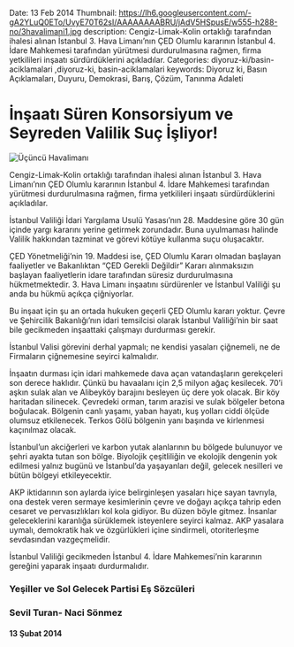 Date: 13 Feb 2014
Thumbnail: https://lh6.googleusercontent.com/-gA2YLuQ0ETo/UvyE70T62sI/AAAAAAAABRU/jAdV5HSpusE/w555-h288-no/3havalimani1.jpg
description: Cengiz-Limak-Kolin ortaklığı tarafından ihalesi alınan İstanbul 3. Hava Limanı’nın ÇED Olumlu kararının İstanbul 4. İdare Mahkemesi tarafından yürütmesi durdurulmasına rağmen, firma yetkilileri inşaatı sürdürdüklerini açıkladılar.
Categories: diyoruz-ki/basin-aciklamalari ,diyoruz-ki, basin-aciklamalari
keywords: Diyoruz ki, Basın Açıklamaları, Duyuru, Demokrasi, Barış, Çözüm, Tanınma Adaleti

# İnşaatı Süren Konsorsiyum ve Seyreden Valilik Suç İşliyor!

![Üçüncü Havalimanı](https://lh6.googleusercontent.com/-gA2YLuQ0ETo/UvyE70T62sI/AAAAAAAABRU/jAdV5HSpusE/w555-h288-no/3havalimani1.jpg)

Cengiz-Limak-Kolin ortaklığı tarafından ihalesi alınan İstanbul 3. Hava Limanı’nın ÇED Olumlu kararının İstanbul 4. İdare Mahkemesi tarafından yürütmesi durdurulmasına rağmen, firma yetkilileri inşaatı sürdürdüklerini açıkladılar.

İstanbul Valiliği İdari Yargılama Usulü Yasası’nın 28. Maddesine göre 30 gün içinde yargı kararını yerine getirmek zorundadır. Buna uyulmaması halinde Valilik hakkından tazminat ve görevi kötüye kullanma suçu oluşacaktır.

ÇED Yönetmeliği’nin 19. Maddesi ise, ÇED Olumlu Kararı olmadan başlayan faaliyetler ve Bakanlıktan “ÇED Gerekli Değildir” Kararı alınmaksızın başlayan faaliyetlerin idare tarafından süresiz durdurulmasına hükmetmektedir. 3. Hava Limanı inşaatını sürdürenler ve İstanbul Valiliği şu anda bu hükmü açıkça çiğniyorlar.

Bu inşaat için şu an ortada hukuken geçerli ÇED Olumlu kararı yoktur. Çevre ve Şehircilik Bakanlığı’nın idari temsilcisi olarak İstanbul Valiliği’nin bir saat bile gecikmeden inşaattaki çalışmayı durdurması gerekir.

İstanbul Valisi görevini derhal yapmalı; ne kendisi yasaları çiğnemeli, ne de Firmaların çiğnemesine seyirci kalmalıdır.

İnşaatın durması için idari mahkemede dava açan vatandaşların gerekçeleri son derece haklıdır.
Çünkü bu havaalanı için 2,5 milyon ağaç kesilecek. 70’i aşkın sulak alan ve Alibeyköy barajını besleyen üç dere yok olacak. Bir köy haritadan silinecek. Çevredeki orman, tarım arazisi ve sulak bölgeler betona boğulacak. Bölgenin canlı yaşamı, yaban hayatı, kuş yolları ciddi ölçüde olumsuz etkilenecek. Terkos Gölü bölgenin yanı başında ve kirlenmesi kaçınılmaz olacak.

İstanbul’un akciğerleri ve karbon yutak alanlarının bu bölgede bulunuyor ve şehri ayakta tutan son bölge. Biyolojik çeşitliliğin ve ekolojik dengenin yok edilmesi yalnız bugünü ve İstanbul’da yaşayanları değil, gelecek nesilleri ve bütün bölgeyi etkileyecektir.

AKP iktidarının son aylarda iyice belirginleşen yasaları hiçe sayan tavrıyla, ona destek veren sermaye kesimlerinin çevre ve doğayı açıkça tahrip eden cesaret ve pervasızlıkları kol kola gidiyor. 
Bu düzen böyle gitmez. İnsanlar geleceklerini karanlığa sürüklemek isteyenlere seyirci kalmaz.
AKP yasalara uymalı, demokratik hak ve özgürlükleri içine sindirmeli, otoriterleşme sevdasından vazgeçmelidir.

İstanbul Valiliği gecikmeden İstanbul 4. İdare Mahkemesi’nin kararının gereğini yaparak inşaatı durdurmalıdır.

 
### Yeşiller ve Sol Gelecek Partisi Eş Sözcüleri
### Sevil Turan- Naci Sönmez


#### 13 Şubat 2014
